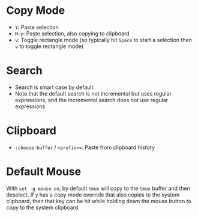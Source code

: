 # Copy Mode

- `Y`: Paste selection
- `M-y`: Paste selection, also copying to clipboard
- `v`: Toggle rectangle mode (so typically hit `Space` to start a selection then `v` to toggle rectangle mode)

# Search

- Search is smart case by default
- Note that the default search is not incremental but uses regular expressions, and the incremental search does not use regular expressions

# Clipboard

- `:choose-buffer` / `<prefix>=`: Paste from clipboard history

# Default Mouse

With `set -g mouse on`, by default `tmux` will copy to the `tmux` buffer and then deselect. If `y` has a copy mode override that also copies to the system clipboard, then that key can be hit while holding down the mouse button to copy to the system clipboard.
